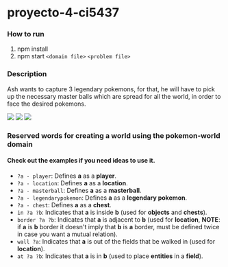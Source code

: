 # proyecto-4-ci5437

### How to run

1. npm install
2. npm start  `<domain file>` `<problem file>`

### Description

Ash wants to capture 3 legendary pokemons, for that, he will have to pick up the necessary master balls which are spread for all the world, in order to face the desired pokemons.

![](https://raw.githubusercontent.com/PokeAPI/sprites/master/sprites/pokemon/243.png)
![](https://raw.githubusercontent.com/PokeAPI/sprites/master/sprites/pokemon/244.png)
![](https://raw.githubusercontent.com/PokeAPI/sprites/master/sprites/pokemon/245.png)

### Reserved words for creating a world using the pokemon-world domain

#### Check out the examples if you need ideas to use it.

- `?a - player`: Defines **a** as a **player**.
- `?a - location`: Defines **a** as a **location**.
- `?a - masterball`: Defines **a** as a **masterball**.
- `?a - legendarypokemon`: Defines **a** as a **legendary pokemon**.
- `?a - chest`: Defines **a** as a **chest**.
- `in ?a ?b`: Indicates that **a** is inside **b** (used for **objects** and **chests**).
- `border ?a ?b`: Indicates that **a** is adjacent to **b** (used for **location**, **NOTE**: if **a** is **b** border it doesn't imply that **b** is **a** border, must be defined twice in case you want a mutual relation).
- `wall ?a`: Indicates that **a** is out of the fields that be walked in (used for **location**).
- `at ?a ?b`: Indicates that **a** is in **b** (used to place **entities** in a **field**).
